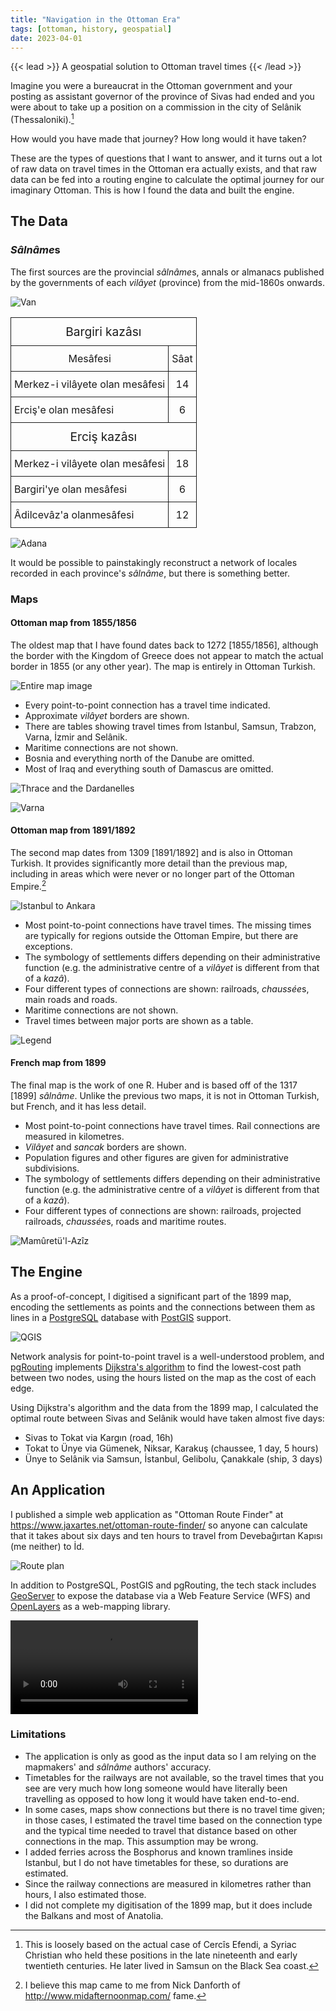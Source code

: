 ```yaml
---
title: "Navigation in the Ottoman Era"
tags: [ottoman, history, geospatial]
date: 2023-04-01
---
```


{{< lead >}}
A geospatial solution to Ottoman travel times
{{< /lead >}}

Imagine you were a bureaucrat in the Ottoman government and your posting as assistant governor of the province of Sivas had ended and you were about to take up a position on a commission in the city of Selânik (Thessaloniki).[^cercis]

How would you have made that journey? How long would it have taken?

These are the types of questions that I want to answer, and it turns out a lot of raw data on travel times in the Ottoman era actually exists, and that raw data can be fed into a routing engine to calculate the optimal journey for our imaginary Ottoman. This is how I found the data and built the engine.

## The Data

### *Sâlnâme*s

The first sources are the provincial *sâlnâme*s, annals or almanacs published by the governments of each *vilâyet* (province) from the mid-1860s onwards.

![Van](van_salnamesi.webp "Distances from Bargiri and Erciş (1315 [1897/1898] Sâlnâme-i Vilâyet-i Van)")

<style type="text/css">
.tg  {border-collapse:collapse;border-spacing:0;}
.tg td{border-style:solid;border-width:1px;overflow:hidden;padding:10px 5px;word-break:normal;}
.tg th{border-style:solid;border-width:1px;font-weight:normal;overflow:hidden;padding:10px 5px;word-break:normal;}
.tg .tg-1zis{text-align:center}
.tg .tg-2zis{text-align:center;font-size:1.2em}
.tg .tg-pjk6{text-align:left}
</style>
<table class="tg">
<thead>
  <tr>
    <th class="tg-2zis" colspan="2">Bargiri kazâsı</th>
  </tr>
</thead>
<tbody>
  <tr>
    <td class="tg-1zis">Mesâfesi</td>
    <td class="tg-1zis">Sâat</td>
  </tr>
  <tr>
    <td class="tg-pjk6">Merkez-i vilâyete olan mesâfesi</td>
    <td class="tg-1zis">14</td>
  </tr>
  <tr>
    <td class="tg-pjk6">Erciş'e olan mesâfesi</td>
    <td class="tg-1zis">6</td>
  </tr>
  <tr>
    <td class="tg-2zis" colspan="2">Erciş kazâsı</td>
  </tr>
  <tr>
    <td class="tg-pjk6">Merkez-i vilâyete olan mesâfesi</td>
    <td class="tg-1zis">18</td>
  </tr>
  <tr>
    <td class="tg-pjk6">Bargiri'ye olan mesâfesi</td>
    <td class="tg-1zis">6</td>
  </tr>
  <tr>
    <td class="tg-pjk6">Âdilcevâz'a olanmesâfesi</td>
    <td class="tg-1zis">12</td>
  </tr>
</tbody>
</table>

![Adana](adana_salnamesi.webp "Adana and Cebel-i Bereket sections of travel times table (1318 [1900/1901] Sâlnâme-i Vilâyet-i Adana)")

It would be possible to painstakingly reconstruct a network of locales recorded in each province's *sâlnâme*, but there is something better.

### Maps

#### Ottoman map from 1855/1856

The oldest map that I have found dates back to 1272 [1855/1856], although the border with the Kingdom of Greece does not appear to match the actual border in 1855 (or any other year). The map is entirely in Ottoman Turkish.

![Entire map image](map_1856.webp "")

* Every point-to-point connection has a travel time indicated.
* Approximate *vilâyet* borders are shown.
* There are tables showing travel times from Istanbul, Samsun, Trabzon, Varna, İzmir and Selânik.
* Maritime connections are not shown.
* Bosnia and everything north of the Danube are omitted.
* Most of Iraq and everything south of Damascus are omitted.

![Thrace and the Dardanelles](featured.webp "Connections in Thrace and the Dardanelles")

![Varna](varna.webp "Travel times from Varna")

#### Ottoman map from 1891/1892

The second map dates from 1309 [1891/1892] and is also in Ottoman Turkish. It provides significantly more detail than the previous map, including in areas which were never or no longer part of the Ottoman Empire.[^danforth]

![Istanbul to Ankara](map_1891_istanbul.webp "Sea of Marmara and the Istanbul-Ankara railway")

* Most point-to-point connections have travel times. The missing times are typically for regions outside the Ottoman Empire, but there are exceptions.
* The symbology of settlements differs depending on their administrative function (e.g. the administrative centre of a *vilâyet* is different from that of a *kazâ*).
* Four different types of connections are shown: railroads, *chaussée*s, main roads and roads.
* Maritime connections are not shown.
* Travel times between major ports are shown as a table.

![Legend](map_1891_palestine.webp "Map legend and connections in Palestine")

#### French map from 1899

The final map is the work of one R. Huber and is based off of the 1317 [1899] *sâlnâme*. Unlike the previous two maps, it is not in Ottoman Turkish, but French, and it has less detail.

* Most point-to-point connections have travel times. Rail connections are measured in kilometres.
* *Vilâyet* and *sancak* borders are shown.
* Population figures and other figures are given for administrative subdivisions.
* The symbology of settlements differs depending on their administrative function (e.g. the administrative centre of a *vilâyet* is different from that of a *kazâ*).
* Four different types of connections are shown: railroads, projected railroads, *chaussée*s, roads and maritime routes.

![Mamûretü'l-Azîz](map_1899_mamuretulaziz.webp "Connections from the seat of government for the *vilâyet* of Mamûretü'l-Azîz")

## The Engine

As a proof-of-concept, I digitised a significant part of the 1899 map, encoding the settlements as points and the connections between them as lines in a [PostgreSQL](https://www.postgresql.org/) database with [PostGIS](https://postgis.net/) support.

![QGIS](qgis.webp "Network of edges and nodes in QGIS")

Network analysis for point-to-point travel is a well-understood problem, and [pgRouting](https://pgrouting.org/) implements [Dijkstra's algorithm](https://en.wikipedia.org/wiki/Dijkstra's_algorithm) to find the lowest-cost path between two nodes, using the hours listed on the map as the cost of each edge.

Using Dijkstra's algorithm and the data from the 1899 map, I calculated the optimal route between Sivas and Selânik would have taken almost five days:

* Sivas to Tokat via Kargın (road, 16h)
* Tokat to Ünye via Gümenek, Niksar, Karakuş (chaussee, 1 day, 5 hours)
* Ünye to Selânik via Samsun, İstanbul, Gelibolu, Çanakkale (ship, 3 days)


## An Application

I published a simple web application as "Ottoman Route Finder" at https://www.jaxartes.net/ottoman-route-finder/ so anyone can calculate that it takes about six days and ten hours to travel from Devebağırtan Kapısı (me neither) to İd.

![Route plan](devebagirtankapisi.webp "Route plan from Devebağırtan Kapısı in the Balkans to İd near Erzurum")

In addition to PostgreSQL, PostGIS and pgRouting, the tech stack includes [GeoServer](https://geoserver.org/) to expose the database via a Web Feature Service (WFS) and [OpenLayers](https://openlayers.org/) as a web-mapping library.

<video controls>
<source src="orf.mp4" type="video/mp4" preload="auto">
</video>

### Limitations

* The application is only as good as the input data so I am relying on the mapmakers' and *sâlnâme* authors' accuracy.
* Timetables for the railways are not available, so the travel times that you see are very much how long someone would have literally been travelling as opposed to how long it would have taken end-to-end.
* In some cases, maps show connections but there is no travel time given; in those cases, I estimated the travel time based on the connection type and the typical time needed to travel that distance based on other connections in the map. This assumption may be wrong.
* I added ferries across the Bosphorus and known tramlines inside Istanbul, but I do not have timetables for these, so durations are estimated.
* Since the railway connections are measured in kilometres rather than hours, I also estimated those.
* I did not complete my digitisation of the 1899 map, but it does include the Balkans and most of Anatolia.

[^cercis]: This is loosely based on the actual case of Cercîs Efendi, a Syriac Christian who held these positions in the late nineteenth and early twentieth centuries. He later lived in Samsun on the Black Sea coast.
[^danforth]: I believe this map came to me from Nick Danforth of http://www.midafternoonmap.com/ fame.
